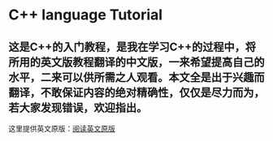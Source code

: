 # C++ language Tutorial
这是C++的入门教程，是我在学习C++的过程中，将所用的英文版教程翻译的中文版，一来希望提高自己的水平，二来可以供所需之人观看。本文全是出于兴趣而翻译，不敢保证内容的绝对精确性，仅仅是尽力而为，若大家发现错误，欢迎指出。  
-------
这里提供英文原版：[阅读英文原版](http://www.cplusplus.com/doc/tutorial/)
